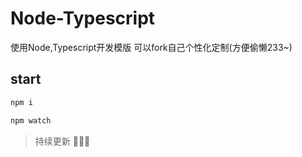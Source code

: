 # Node-Typescript

使用Node,Typescript开发模版 可以fork自己个性化定制(方便偷懒233~)

## start
``` bash
npm i

npm watch
```

> 持续更新 💖💖💖